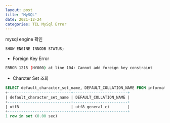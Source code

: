 ```yaml
---
layout: post
title: "MySQL"
date: 2021-12-24
categories: TIL MySql Error
---
```


mysql engine 확인

```sql
SHOW ENGINE INNODB STATUS;
```

- Foreign Key Error

```bash
ERROR 1215 (HY000) at line 104: Cannot add foreign key constraint
```

- Charcter Set 조회

```sql
SELECT default_character_set_name, DEFAULT_COLLATION_NAME FROM information_schema.SCHEMATA  WHERE schema_name = "{database_name}";
+----------------------------+------------------------+
| default_character_set_name | DEFAULT_COLLATION_NAME |
+----------------------------+------------------------+
| utf8                       | utf8_general_ci        |
+----------------------------+------------------------+
1 row in set (0.00 sec)
```
